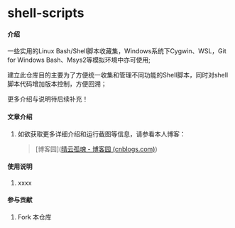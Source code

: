 # shell-scripts

#### 介绍
一些实用的Linux Bash/Shell脚本收藏集，Windows系统下Cygwin、WSL，Git for Windows Bash、Msys2等模拟环境中亦可使用;

建立此仓库目的主要为了方便统一收集和管理不同功能的Shell脚本，同时对shell脚本代码增加版本控制，方便回溯；

更多介绍与说明待后续补充！

#### 文章介绍
1. 如欲获取更多详细介绍和运行截图等信息，请参看本人博客：

   > [博客园]([晴云孤魂 - 博客园 (cnblogs.com)](https://www.cnblogs.com/cnhack))

#### 使用说明

1.  xxxx


#### 参与贡献

1.  Fork 本仓库


